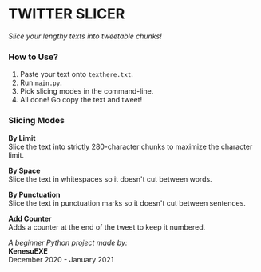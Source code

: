 # TWITTER SLICER 
*Slice your lengthy texts into tweetable chunks!*

### How to Use?

1. Paste your text onto `texthere.txt`.
2. Run `main.py`.
3. Pick slicing modes in the command-line.
4. All done! Go copy the text and tweet!

### Slicing Modes

**By Limit**  
Slice the text into strictly 280-character chunks to maximize the character limit.

**By Space**  
Slice the text in whitespaces so it doesn't cut between words.

**By Punctuation**  
Slice the text in punctuation marks so it doesn't cut between sentences.

**Add Counter**  
Adds a counter at the end of the tweet to keep it numbered.

*A beginner Python project made by:*  
**KenesuEXE**  
December 2020 - January 2021
